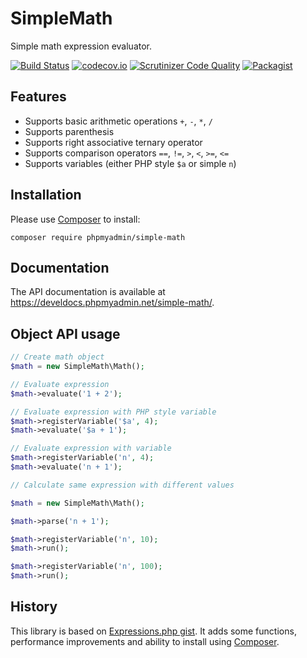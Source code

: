 # SimpleMath

Simple math expression evaluator.

[![Build Status](https://travis-ci.org/phpmyadmin/simple-math.svg?branch=master)](https://travis-ci.org/phpmyadmin/simple-math)
[![codecov.io](https://codecov.io/github/phpmyadmin/simple-math/coverage.svg?branch=master)](https://codecov.io/github/phpmyadmin/simple-math?branch=master)
[![Scrutinizer Code Quality](https://scrutinizer-ci.com/g/phpmyadmin/simple-math/badges/quality-score.png?b=master)](https://scrutinizer-ci.com/g/phpmyadmin/simple-math/?branch=master)
[![Packagist](https://img.shields.io/packagist/dt/phpmyadmin/simple-math.svg)](https://packagist.org/packages/phpmyadmin/simple-math)

## Features

* Supports basic arithmetic operations `+`, `-`, `*`, `/`
* Supports parenthesis
* Supports right associative ternary operator
* Supports comparison operators `==`, `!=`, `>`, `<`, `>=`, `<=`
* Supports variables (either PHP style `$a` or simple `n`)

## Installation

Please use [Composer][1] to install:

```
composer require phpmyadmin/simple-math
```

## Documentation

The API documentation is available at 
<https://develdocs.phpmyadmin.net/simple-math/>.


## Object API usage

```php
// Create math object
$math = new SimpleMath\Math();

// Evaluate expression
$math->evaluate('1 + 2');

// Evaluate expression with PHP style variable
$math->registerVariable('$a', 4);
$math->evaluate('$a + 1');

// Evaluate expression with variable
$math->registerVariable('n', 4);
$math->evaluate('n + 1');

// Calculate same expression with different values

$math = new SimpleMath\Math();

$math->parse('n + 1');

$math->registerVariable('n', 10);
$math->run();

$math->registerVariable('n', 100);
$math->run();
```

## History

This library is based on [Expressions.php gist][2]. It adds some functions,
performance improvements and ability to install using [Composer][1].

[1]:https://getcomposer.org/
[2]:https://gist.github.com/dremie/fcb1f5beecc327679de8cca51c8e4743
